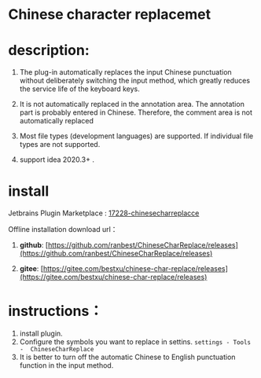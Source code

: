 # Chinese character replacemet

# description:
 1. The plug-in automatically replaces the input Chinese punctuation without deliberately switching the input method, which greatly reduces the service life of the keyboard keys.


 2. It is not automatically replaced in the annotation area. The annotation part is probably entered in Chinese. Therefore, the comment area is not automatically replaced


 3. Most file types (development languages) are supported. If individual file types are not supported.


 4. support idea 2020.3+ .

# install

  Jetbrains Plugin Marketplace : [17228-chinesecharreplacce](https://plugins.jetbrains.com/plugin/17228-chinesecharreplacce)

  Offline installation download url：
  
  1) **github**: [https://github.com/ranbest/ChineseCharReplace/releases](https://github.com/ranbest/ChineseCharReplace/releases)


  2) **gitee**: [https://gitee.com/bestxu/chinese-char-replace/releases](https://gitee.com/bestxu/chinese-char-replace/releases)



# instructions：
1. install plugin.
2. Configure the symbols you want to replace in settins.
   `
	settings - Tools -  ChineseCharReplace 
	`
3. It is better to turn off the automatic Chinese to English punctuation function in the input method.



  